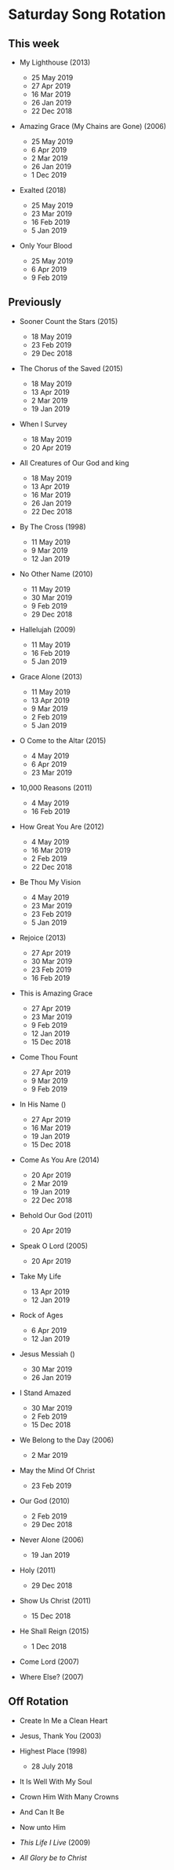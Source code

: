 ﻿# Saturday Song Rotation

## This week

* My Lighthouse (2013)
  * 25 May 2019
  * 27 Apr 2019
  * 16 Mar 2019
  * 26 Jan 2019
  * 22 Dec 2018

* Amazing Grace (My Chains are Gone) (2006)
  * 25 May 2019
  * 6 Apr 2019
  * 2 Mar 2019
  * 26 Jan 2019
  * 1 Dec 2019

* Exalted (2018)
  * 25 May 2019
  * 23 Mar 2019
  * 16 Feb 2019
  * 5 Jan 2019

* Only Your Blood
  * 25 May 2019
  * 6 Apr 2019
  * 9 Feb 2019

## Previously

* Sooner Count the Stars (2015)
  * 18 May 2019
  * 23 Feb 2019
  * 29 Dec 2018

* The Chorus of the Saved (2015)
  * 18 May 2019
  * 13 Apr 2019
  * 2 Mar 2019
  * 19 Jan 2019

* When I Survey
  * 18 May 2019
  * 20 Apr 2019

* All Creatures of Our God and king
  * 18 May 2019
  * 13 Apr 2019
  * 16 Mar 2019
  * 26 Jan 2019
  * 22 Dec 2018

* By The Cross (1998)
  * 11 May 2019
  * 9 Mar 2019
  * 12 Jan 2019

* No Other Name (2010)
  * 11 May 2019
  * 30 Mar 2019
  * 9 Feb 2019
  * 29 Dec 2018

* Hallelujah (2009)
  * 11 May 2019
  * 16 Feb 2019
  * 5 Jan 2019
  
* Grace Alone (2013)
  * 11 May 2019
  * 13 Apr 2019
  * 9 Mar 2019
  * 2 Feb 2019
  * 5 Jan 2019

* O Come to the Altar (2015)
  * 4 May 2019
  * 6 Apr 2019
  * 23 Mar 2019

* 10,000 Reasons (2011)
  * 4 May 2019
  * 16 Feb 2019

* How Great You Are (2012)
  * 4 May 2019
  * 16 Mar 2019
  * 2 Feb 2019
  * 22 Dec 2018

* Be Thou My Vision
  * 4 May 2019
  * 23 Mar 2019
  * 23 Feb 2019
  * 5 Jan 2019

* Rejoice (2013)
  * 27 Apr 2019
  * 30 Mar 2019
  * 23 Feb 2019
  * 16 Feb 2019

* This is Amazing Grace
  * 27 Apr 2019
  * 23 Mar 2019
  * 9 Feb 2019
  * 12 Jan 2019
  * 15 Dec 2018

* Come Thou Fount
  * 27 Apr 2019
  * 9 Mar 2019
  * 9 Feb 2019

* In His Name ()
  * 27 Apr 2019
  * 16 Mar 2019
  * 19 Jan 2019
  * 15 Dec 2018

* Come As You Are (2014)
  * 20 Apr 2019
  * 2 Mar 2019
  * 19 Jan 2019
  * 22 Dec 2018

* Behold Our God (2011)
  * 20 Apr 2019

* Speak O Lord (2005)
  * 20 Apr 2019

* Take My Life
  * 13 Apr 2019
  * 12 Jan 2019

* Rock of Ages
  * 6 Apr 2019
  * 12 Jan 2019

* Jesus Messiah ()
  * 30 Mar 2019
  * 26 Jan 2019

* I Stand Amazed
  * 30 Mar 2019
  * 2 Feb 2019
  * 15 Dec 2018

* We Belong to the Day (2006)
  * 2 Mar 2019

* May the Mind Of Christ
  * 23 Feb 2019

* Our God (2010)
  * 2 Feb 2019
  * 29 Dec 2018

* Never Alone (2006)
  * 19 Jan 2019

* Holy (2011)
  * 29 Dec 2018

* Show Us Christ (2011)
  * 15 Dec 2018

* He Shall Reign (2015)
  * 1 Dec 2018

* Come Lord (2007)

* Where Else? (2007)
  
## Off Rotation

* Create In Me a Clean Heart

* Jesus, Thank You (2003)

* Highest Place (1998)
  * 28 July 2018

* It Is Well With My Soul

* Crown Him With Many Crowns

* And Can It Be

* Now unto Him

* *This Life I Live* (2009)

* *All Glory be to Christ*
